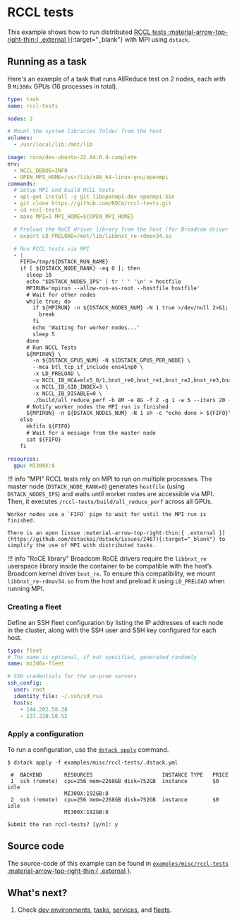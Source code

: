 # RCCL tests

This example shows how to run distributed [RCCL tests :material-arrow-top-right-thin:{ .external }](https://github.com/ROCm/rccl-tests){:target="_blank"} with MPI using `dstack`.

## Running as a task

Here's an example of a task that runs AllReduce test on 2 nodes, each with 8 `Mi300x` GPUs (16 processes in total).

<div editor-title="examples/misc/rccl-tests/.dstack.yml">

```yaml
type: task
name: rccl-tests

nodes: 2

# Mount the system libraries folder from the host
volumes:
  - /usr/local/lib:/mnt/lib

image: rocm/dev-ubuntu-22.04:6.4-complete
env:
  - NCCL_DEBUG=INFO
  - OPEN_MPI_HOME=/usr/lib/x86_64-linux-gnu/openmpi
commands:
  # Setup MPI and build RCCL tests
  - apt-get install -y git libopenmpi-dev openmpi-bin
  - git clone https://github.com/ROCm/rccl-tests.git
  - cd rccl-tests
  - make MPI=1 MPI_HOME=${OPEN_MPI_HOME}

  # Preload the RoCE driver library from the host (for Broadcom driver compatibility)
  - export LD_PRELOAD=/mnt/lib/libbnxt_re-rdmav34.so

  # Run RCCL tests via MPI
  - |
    FIFO=/tmp/${DSTACK_RUN_NAME}
    if [ ${DSTACK_NODE_RANK} -eq 0 ]; then
      sleep 10
      echo "$DSTACK_NODES_IPS" | tr ' ' '\n' > hostfile
      MPIRUN='mpirun --allow-run-as-root --hostfile hostfile'
      # Wait for other nodes
      while true; do
        if ${MPIRUN} -n ${DSTACK_NODES_NUM} -N 1 true >/dev/null 2>&1; then
          break
        fi
        echo 'Waiting for worker nodes...'
        sleep 5
      done
      # Run NCCL Tests
      ${MPIRUN} \
        -n ${DSTACK_GPUS_NUM} -N ${DSTACK_GPUS_PER_NODE} \
        --mca btl_tcp_if_include ens41np0 \
        -x LD_PRELOAD \
        -x NCCL_IB_HCA=mlx5_0/1,bnxt_re0,bnxt_re1,bnxt_re2,bnxt_re3,bnxt_re4,bnxt_re5,bnxt_re6,bnxt_re7 \
        -x NCCL_IB_GID_INDEX=3 \
        -x NCCL_IB_DISABLE=0 \
        ./build/all_reduce_perf -b 8M -e 8G -f 2 -g 1 -w 5 --iters 20 -c 0;
      # Notify worker nodes the MPI run is finished
      ${MPIRUN} -n ${DSTACK_NODES_NUM} -N 1 sh -c "echo done > ${FIFO}"
    else
      mkfifo ${FIFO}
      # Wait for a message from the master node
      cat ${FIFO}
    fi

resources:
  gpu: MI300X:8
```

</div>

!!! info "MPI"
    RCCL tests rely on MPI to run on multiple processes. The master node (`DSTACK_NODE_RANK=0`) generates `hostfile` (using `DSTACK_NODES_IPS`) 
    and waits until worker nodes are accessible via MPI. 
    Then, it executes `/rccl-tests/build/all_reduce_perf` across all GPUs.

    Worker nodes use a `FIFO` pipe to wait for until the MPI run is finished.

    There is an open [issue :material-arrow-top-right-thin:{ .external }](https://github.com/dstackai/dstack/issues/2467){:target="_blank"} to simplify the use of MPI with distributed tasks.

!!! info "RoCE library"
    Broadcom RoCE drivers require the `libbnxt_re` userspace library inside the container to be compatible with the host’s Broadcom 
    kernel driver `bnxt_re`. To ensure this compatibility, we mount `libbnxt_re-rdmav34.so` from the host and preload it 
    using `LD_PRELOAD` when running MPI.

### Creating a fleet

Define an SSH fleet configuration by listing the IP addresses of each node in the cluster, along with the SSH user and SSH key configured for each host.

```yaml
type: fleet
# The name is optional, if not specified, generated randomly
name: mi300x-fleet

# SSH credentials for the on-prem servers
ssh_config:
  user: root
  identity_file: ~/.ssh/id_rsa
  hosts:
    - 144.202.58.28
    - 137.220.58.52
```

### Apply a configuration

To run a configuration, use the [`dstack apply`](https://dstack.ai/docs/reference/cli/dstack/apply/) command.

<div class="termy">

```shell
$ dstack apply -f examples/misc/rccl-tests/.dstack.yml

 #  BACKEND       RESOURCES                      INSTANCE TYPE   PRICE
 1  ssh (remote)  cpu=256 mem=2268GB disk=752GB  instance        $0      idle
                  MI300X:192GB:8
 2  ssh (remote)  cpu=256 mem=2268GB disk=752GB  instance        $0      idle
                  MI300X:192GB:8

Submit the run rccl-tests? [y/n]: y
```

</div>

## Source code

The source-code of this example can be found in 
[`examples/misc/rccl-tests` :material-arrow-top-right-thin:{ .external }](https://github.com/dstackai/dstack/blob/master/examples/misc/rccl-tests).

## What's next?

1. Check [dev environments](https://dstack.ai/docs/dev-environments), [tasks](https://dstack.ai/docs/tasks), 
   [services](https://dstack.ai/docs/services), and [fleets](https://dstack.ai/docs/concepts/fleets).
